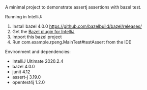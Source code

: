 A minimal project to demonstrate assertj assertions with bazel test.

Running in IntelliJ:
1. Install bazel 4.0.0 https://github.com/bazelbuild/bazel/releases/
2. Get the [Bazel plugin for IntelliJ](https://plugins.jetbrains.com/plugin/8609-bazel)
3. Import this bazel project
4. Run com.example.rpeng.MainTest#testAssert from the IDE

Environment and dependencies:

- IntelliJ Ultimate 2020.2.4
- bazel 4.0.0
- junit 4.12
- assert-j 3.19.0
- opentest4j 1.2.0
